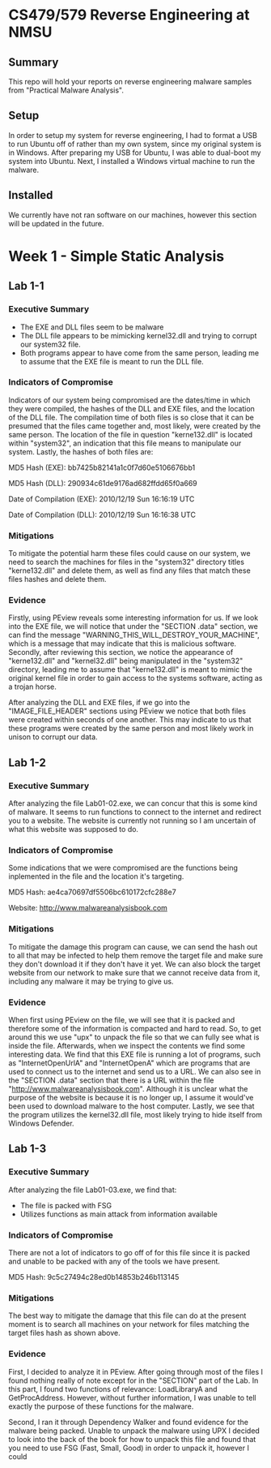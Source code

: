 # CS479/579 Reverse Engineering at NMSU

## Summary

This repo will hold your reports on reverse engineering malware samples from "Practical Malware Analysis".

## Setup

In order to setup my system for reverse engineering, I had to format a USB to run Ubuntu off of rather than my own system, since my original system is in Windows. After preparing my USB for Ubuntu, I was able to dual-boot my system into Ubuntu. Next, I installed a Windows virtual machine to run the malware.

## Installed

We currently have not ran software on our machines, however this section will be updated in the future.

# Week 1 - Simple Static Analysis

## Lab 1-1
### Executive Summary

* The EXE and DLL files seem to be malware
* The DLL file appears to be mimicking kernel32.dll and trying to corrupt our system32 file.
* Both programs appear to have come from the same person, leading me to assume that the EXE file is meant to run the DLL file.

### Indicators of Compromise

Indicators of our system being compromised are the dates/time in which they were compiled, the hashes of the DLL and EXE files, and the location of the DLL file. The compilation time of both files is so close that it can be presumed that the files came together and, most likely, were created by the same person. The location of the file in question "kerne132.dll" is located within "system32", an indication that this file means to manipulate our system. Lastly, the hashes of both files are:

MD5 Hash (EXE):  bb7425b82141a1c0f7d60e5106676bb1

MD5 Hash (DLL):  290934c61de9176ad682ffdd65f0a669

Date of Compilation (EXE): 2010/12/19 Sun 16:16:19 UTC

Date of Compilation (DLL): 2010/12/19 Sun 16:16:38 UTC


### Mitigations

To mitigate the potential harm these files could cause on our system, we need to search the machines for files in the "system32" directory titles "kerne132.dll" and delete them, as well as find any files that match these files hashes and delete them.

### Evidence

Firstly, using PEview reveals some interesting information for us. If we look into the EXE file, we will notice that under the "SECTION .data" section, we can find the message "WARNING_THIS_WILL_DESTROY_YOUR_MACHINE", which is a message that may indicate that this is malicious software. Secondly, after reviewing this section, we notice the appearance of "kerne132.dll" and "kernel32.dll" being manipulated in the "system32" directory, leading me to assume that "kerne132.dll" is meant to mimic the original kernel file in order to gain access to the systems software, acting as a trojan horse.

After analyzing the DLL and EXE files, if we go into the "IMAGE_FILE_HEADER" sections using PEview we notice that both files were created within seconds of one another. This may indicate to us that these programs were created by the same person and most likely work in unison to corrupt our data.

## Lab 1-2
### Executive Summary

After analyzing the file Lab01-02.exe, we can concur that this is some kind of malware. It seems to run functions to connect to the internet and redirect you to a website. The website is currently not running so I am uncertain of what this website was supposed to do.

### Indicators of Compromise

Some indications that we were compromised are the functions being inplemented in the file and the location it's targeting.

MD5 Hash: ae4ca70697df5506bc610172cfc288e7

Website: http://www.malwareanalysisbook.com

### Mitigations

To mitigate the damage this program can cause, we can send the hash out to all that may be infected to help them remove the target file and make sure they don't download it if they don't have it yet. We can also block the target website from our network to make sure that we cannot receive data from it, including any malware it may be trying to give us.

### Evidence

When first using PEview on the file, we will see that it is packed and therefore some of the information is compacted and hard to read. So, to get around this we use "upx" to unpack the file so that we can fully see what is inside the file. Afterwards, when we inspect the contents we find some interesting data. We find that this EXE file is running a lot of programs, such as "InternetOpenUrlA" and "InternetOpenA" which are programs that are used to connect us to the internet and send us to a URL. We can also see in the "SECTION .data" section that there is a URL within the file "http://www.malwareanalysisbook.com". Although it is unclear what the purpose of the website is because it is no longer up, I assume it would've been used to download malware to the host computer. Lastly, we see that the program utilizes the kernel32.dll file, most likely trying to hide itself from Windows Defender.

## Lab 1-3
### Executive Summary

After analyzing the file Lab01-03.exe, we find that:
* The file is packed with FSG
* Utilizes functions as main attack from information available

### Indicators of Compromise

There are not a lot of indicators to go off of for this file since it is packed and unable to be packed with any of the tools we have present.

MD5 Hash: 9c5c27494c28ed0b14853b246b113145

### Mitigations

The best way to mitigate the damage that this file can do at the present moment is to search all machines on your network for files matching the target files hash as shown above.

### Evidence

First, I decided to analyze it in PEview. After going through most of the files I found nothing really of note except for in the "SECTION" part of the Lab. In this part, I found two functions of relevance: LoadLibraryA and GetProcAddress. However, without further information, I was unable to tell exactly the purpose of these functions for the malware.

Second, I ran it through Dependency Walker and found evidence for the malware being packed. Unable to unpack the malware using UPX I decided to look into the back of the book for how to unpack this file and found that you need to use FSG (Fast, Small, Good) in order to unpack it, however I could 
